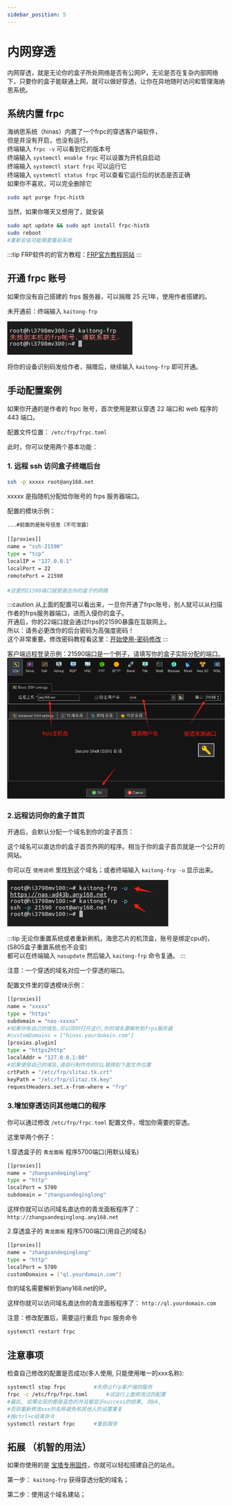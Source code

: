 ```yaml
---
sidebar_position: 5
---
```


# 内网穿透

内网穿透，就是无论你的盒子所处网络是否有公网IP，无论是否在复杂内部网络下，只要你的盒子能联通上网，就可以做好穿透，让你在异地随时访问和管理海纳思系统。

## 系统内置 frpc

海纳思系统（hinas）内置了一个frpc的穿透客户端软件，  
但是并没有开启，也没有运行。  
终端输入 ```frpc -v``` 可以看到它的版本号  
终端输入 ```systemctl enable frpc``` 可以设置为开机自启动  
终端输入 ```systemctl start frpc``` 可以运行它  
终端输入 ```systemctl status frpc``` 可以查看它运行后的状态是否正确  
如果你不喜欢，可以完全删除它  

```bash
sudo apt purge frpc-histb
```

当然，如果你哪天又想用了，就安装

```bash
sudo apt update && sudo apt install frpc-histb
sudo reboot
#重新安装可能需要重启系统
```

:::tip
FRP软件的的官方教程：[FRP官方教程网站](https://gofrp.org/zh-cn/docs/)
:::


## 开通 frpc 账号

如果你没有自己搭建的 frps 服务器，可以捐赠 25 元1年，使用作者搭建的。

未开通前：终端输入 `kaitong-frp`  

![](./img/frpc1.jpg)  

将你的设备识别码发给作者，捐赠后，继续输入 `kaitong-frp` 即可开通。


## 手动配置案例

如果你开通的是作者的 frpc 账号，首次使用是默认穿透 22 端口和 web 程序的 443 端口。

配置文件位置： `/etc/frp/frpc.toml`

此时，你可以使用两个基本功能：  

### 1. 远程 ssh 访问盒子终端后台 

```bash
ssh -p xxxxx root@any168.net
```

xxxxx 是指随机分配给你账号的 frps 服务器端口。

配置的模块示例：

```bash
...#前面的是账号信息（不可泄露）

[[proxies]]
name = "ssh-21590"
type = "tcp"
localIP = "127.0.0.1"
localPort = 22
remotePort = 21590

#这里的21590端口就是直达你的盒子的网路
```

:::caution
从上面的配置可以看出来，一旦你开通了frpc账号，别人就可以从扫描作者的frps服务器端口，进而入侵你的盒子。  
开通后，你的22端口就会通过frps的21590暴露在互联网上。  
所以：请务必更改你的后台密码为高强度密码！  
这个非常重要。修改密码教程看这里：[开始使用-密码修改](/docs/tutorial-extras/start#修改密码)
:::

客户端远程登录示例：21590端口是一个例子，请填写你的盒子实际分配的端口。  
![](./img/frpc2.png)

### 2.远程访问你的盒子首页

开通后，会默认分配一个域名到你的盒子首页：

这个域名可以直达你的盒子首页外网的程序。相当于你的盒子首页就是一个公开的网站。

你可以在 `使用说明` 里找到这个域名；或者终端输入 `kaitong-frp -u` 显示出来。

![](./img/frpc3.jpg)

:::tip
无论你重置系统或者重新刷机，海思芯片的机顶盒，账号是绑定cpu的，(S805盒子重置系统也不会变)  
都可以在终端输入 `nasupdate` 然后输入 `kaitong-frp` 命令复通。
:::

注意：一个穿透的域名对应一个穿透的端口。

配置文件里的穿透模块示例：  

```bash
[[proxies]]
name = "xxxxx"
type = "https"
subdomain = "nas-xxxxx"
#如果你有自己的域名,可以同时打开这行,你的域名要解析到frps服务器
#customDomains = ["hinas.yourdomain.com"]
[proxies.plugin]
type = "https2http"
localAddr = "127.0.0.1:80"
#如果使用自己的域名,请自行制作你的SSL替换到下面文件位置
crtPath = "/etc/frp/slitaz.tk.crt"
keyPath = "/etc/frp/slitaz.tk.key"
requestHeaders.set.x-from-where = "frp"
```


### 3.增加穿透访问其他端口的程序

你可以通过修改 `/etc/frp/frpc.toml` 配置文件，增加你需要的穿透。

这里举两个例子：  

1.穿透盒子的 `青龙面板` 程序5700端口(用默认域名)  

```bash
[[proxies]]
name = "zhangsandeqinglong"
type = "http"
localPort = 5700
subdomain = "zhangsandeqinglong"
```

这样你就可以访问域名直达你的青龙面板程序了： `http://zhangsandeqinglong.any168.net`  

2.穿透盒子的 `青龙面板` 程序5700端口(用自己的域名)

```bash
[[proxies]]
name = "zhangsandeqinglong"
type = "http"
localPort = 5700
customDomains = ["ql.yourdomain.com"]
```

你的域名需要解析到any168.net的IP。  

这样你就可以访问域名直达你的青龙面板程序了： `http://ql.yourdomain.com` 

注意：修改配置后，需要运行重启 frpc 服务命令

```bash
systemctl restart frpc
```

## 注意事项

检查自己修改的配置是否成功(多人使用, 只能使用唯一的xxx名称):   
```bash
systemctl stop frpc			#先停止frp客户端的服务
frpc -c /etc/frp/frpc.toml		#试运行上面修改过的配置
#最后, 如果出现的都是蓝色的并且都显示success的结果, 则ok,
#否则重新修改xxx的名称避免和其他人的设置重复
#按ctrl+c结束命令
systemctl restart frpc		#重启服务
```

## 拓展 （机智的用法）

如果你使用的是 [宝塔专用固件](/baota)，你就可以轻松搭建自己的站点。   

第一步： `kaitong-frp` 获得穿透分配的域名；   

第二步：使用这个域名建站；  



